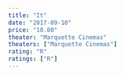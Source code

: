 ```yaml
---
title: "It"
date: "2017-09-10"
price: "10.00"
theater: "Marquette Cinemas"
theaters: ["Marquette Cinemas"]
rating: "R"
ratings: ["R"]
---
```

